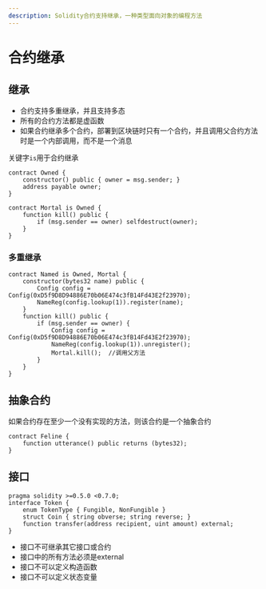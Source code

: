 ```yaml
---
description: Solidity合约支持继承，一种类型面向对象的编程方法
---
```


# 合约继承

## 继承

* 合约支持多重继承，并且支持多态
* 所有的合约方法都是虚函数
* 如果合约继承多个合约，部署到区块链时只有一个合约，并且调用父合约方法时是一个内部调用，而不是一个消息

关键字`is`用于合约继承

```text
contract Owned {
    constructor() public { owner = msg.sender; }
    address payable owner;
}

contract Mortal is Owned {
    function kill() public {
        if (msg.sender == owner) selfdestruct(owner);
    }
}
```

### 多重继承

```text
contract Named is Owned, Mortal {
    constructor(bytes32 name) public {
        Config config = Config(0xD5f9D8D94886E70b06E474c3fB14Fd43E2f23970);
        NameReg(config.lookup(1)).register(name);
    }
    function kill() public {
        if (msg.sender == owner) {
            Config config = Config(0xD5f9D8D94886E70b06E474c3fB14Fd43E2f23970);
            NameReg(config.lookup(1)).unregister();
            Mortal.kill();  //调用父方法
        }
    }
}
```

## 抽象合约

如果合约存在至少一个没有实现的方法，则该合约是一个抽象合约

```text
contract Feline {
    function utterance() public returns (bytes32);
}
```

## 接口

```text
pragma solidity >=0.5.0 <0.7.0;
interface Token {
    enum TokenType { Fungible, NonFungible }
    struct Coin { string obverse; string reverse; }
    function transfer(address recipient, uint amount) external;
}
```

* 接口不可继承其它接口或合约
* 接口中的所有方法必须是external
* 接口不可以定义构造函数
* 接口不可以定义状态变量

